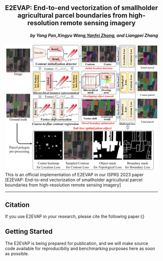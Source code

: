 <h2 align="center">E2EVAP: End-to-end vectorization of smallholder agricultural parcel boundaries from high-resolution remote sensing imagery</h2>
<h5 align="right">by <a>Yang Pan</a>,<a>Xingyu Wang</a>,<a href="http://rsidea.whu.edu.cn/">Yanfei Zhong</a>, and  Liangpei Zhang</h5>

![introduction](imgs/Fig.2.jpg)
This is an official implementation of E2EVAP in our ISPRS 2023 paper [E2EVAP: End-to-end vectorization of smallholder agricultural parcel boundaries from high-resolution remote sensing imagery]


---------------------
## Citation
If you use E2EVAP in your research, please cite the following paper:{}
## Getting Started
The E2EVAP is being prepared for publication, and we will make source code available for reproducibiliy and benchmarking purposes here as soon as possible.
